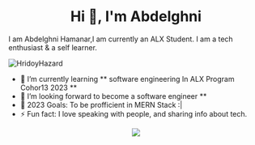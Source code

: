 <h1 align="center">Hi 👋, I'm Abdelghni</h1>

I am Abdelghni Hamanar,I am currently an ALX Student. I am a tech enthusiast & a self learner.

<p align="left"> <img src="https://komarev.com/ghpvc/?username=HridoyHazard" alt="HridoyHazard" /> </p>

- 🌱 I’m currently learning ** software engineering In ALX Program Cohor13 2023 **
- 🤔 I’m looking forward to become a software engineer **
- 🥅 2023 Goals: To be profficient in MERN Stack :|
- ⚡ Fun fact: I love speaking with people, and sharing info about tech.

<p align="center">
    <a href="https://git.io/streak-stats"><img src="[https://streak-stats.demolab.com?user=DenverCoder1](https://github-readme-streak-stats.herokuapp.com?user=abdelghni-hamanar&theme=dark&border_radius=5&type=png"/></a>
</p>
